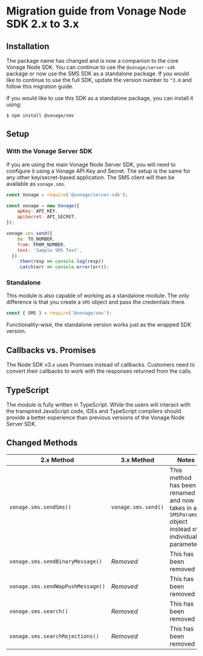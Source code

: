 # Migration guide from Vonage Node SDK 2.x to 3.x

## Installation

The package name has changed and is now a companion to the core Vonage Node SDK. You can continue to use the `@vonage/server-sdk` package or now use the SMS SDK as a standalone package. If you would like to continue to use the full SDK, update the version number to `^3.0` and follow this migration guide.

If you would like to use this SDK as a standalone package, you can install it using:

```console
$ npm install @vonage/sms
```

## Setup

### With the Vonage Server SDK
If you are using the main Vonage Node Server SDK, you will need to configure it using a Vonage API Key and Secret. The setup is the same for any other key/secret-based application. The SMS client will then be available as `vonage.sms`.

```js
const Vonage = require('@vonage/server-sdk');

const vonage = new Vonage({
    apKey: API_KEY,
    apiSecret: API_SECRET,
});

vonage.sms.send({
    to: TO_NUMBER,
    from: FROM_NUMBER,
    text: 'Sample SMS Text',
  })
    .then(resp => console.log(resp))
    .catch(err => console.error(err));
```

### Standalone
This module is also capable of working as a standalone module. The only difference is that you create a `SMS` object and pass the credentials there.

```js
const { SMS } = require('@vonage/sms');
```

Functionality-wise, the standalone version works just as the wrapped SDK version.

## Callbacks vs. Promises

The Node SDK v3.x uses Promises instead of callbacks. Customers need to convert their callbacks to work with the responses returned from the calls.

## TypeScript

The module is fully written in TypeScript. While the users will interact with the transpired JavaScript code, IDEs and TypeScript compilers should provide a better experience than previous versions of the Vonage Node Server SDK.

## Changed Methods

| 2.x Method | 3.x Method | Notes |
|----------------|---------------|-------|
| `vonage.sms.sendSms()` | `vonage.sms.send()` | This method has been renamed and now takes in a `SMSParams` object instead of individual parameters |
| `vonage.sms.sendBinaryMessage()` | _Removed_ |  This has been removed |
| `vonage.sms.sendWapPushMessage()` | _Removed_ |  This has been removed |
| `vonage.sms.search()` | _Removed_ |  This has been removed |
| `vonage.sms.searchRejections()` | _Removed_ |  This has been removed |
